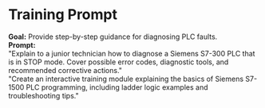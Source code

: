 # Training Prompt
**Goal:** Provide step-by-step guidance for diagnosing PLC faults.  
**Prompt:**  
"Explain to a junior technician how to diagnose a Siemens S7-300 PLC that is in STOP mode. Cover possible error codes, diagnostic tools, and recommended corrective actions."  
"Create an interactive training module explaining the basics of Siemens S7-1500 PLC programming, including ladder logic examples and troubleshooting tips."
